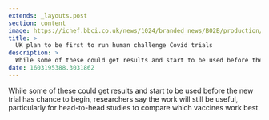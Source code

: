 ```yaml
--- 
extends: _layouts.post 
section: content 
image: https://ichef.bbci.co.uk/news/1024/branded_news/B02B/production/_114999054_gettyimages-1251663430.jpg 
title: > 
  UK plan to be first to run human challenge Covid trials 
description: > 
  While some of these could get results and start to be used before the new trial has chance to begin, researchers say the work will still be useful, particularly for head-to-head studies to compare which vaccines work best. 
date: 1603195388.3031862 
--- 
```

<div><p>While some of these could get results and start to be used before the new trial has chance to begin, researchers say the work will still be useful, particularly for head-to-head studies to compare which vaccines work best. </p></div>